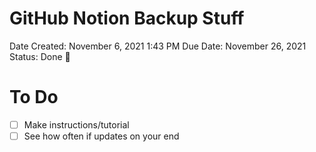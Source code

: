 # GitHub Notion Backup Stuff

Date Created: November 6, 2021 1:43 PM
Due Date: November 26, 2021
Status: Done 🙌

# To Do

- [ ]  Make instructions/tutorial
- [ ]  See how often if updates on your end